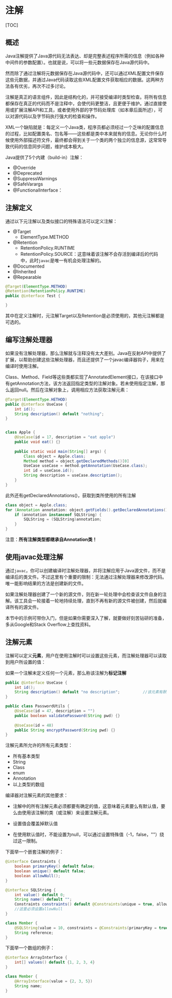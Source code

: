 # 注解



[TOC]

## 概述

Java注解提供了Java源代码无法表达、却是完整表述程序所需的信息（例如各种中间件的参数配置）。也就是说，可以将一些元数据保存在Java源代码中。

然而除了通过注解将元数据保存在Java源代码中，还可以通过XML配置文件保存这些元数据，并通过Java代码读取这些XML配置文件获取相应的数据。这两种方法各有优劣，再次不过多讨论。

注解是真正的语言组件，因此是结构化的，并可接受编译时类型检查。将所有信息都保存在真正的代码而不是注释中，会使代码更整洁，且更便于维护。通过直接使用或扩展注解API和工具，或者使用外部的字节码处理库（如本章后面所述），可以对源代码以及字节码执行强大的检查和操作。

XML一个缺陷就是：每定义一个Java类，程序员都必须经过一个乏味的配置信息的过程，比如配置类名、包名等——这些都是类中本来就有的信息。无论你什么时候使用外部描述符文件，最终都会得到关于一个类的两个独立的信息源，这常常导致代码的信息同步问题，维护成本极大。





Java提供了5个内建（build-in）注解：

- @Override
- @Deprecated
- @SuppressWarnings
- @SafeVarargs
- @FunctionalInterface：



## 注解定义

通过以下元注解以及类似接口的特殊语法可以定义注解：

- @Target
	- ElementType.METHOD
- @Retention
  - RetentionPolicy.RUNTIME
  - RetentionPolicy.SOURCE：这意味着该注解不会存活到编译后的代码中，此时`javac`是唯一有机会处理注解的。
- @Documented
- @Inherited
- @Repearable



~~~java
@Target(ElementType.METHOD)
@Retention(RetentionPolicy.RUNTIME)
public @interface Test {

}
~~~

其中在定义注解时，元注解Target以及Retention是必须使用的，其他元注解都是可选的。

## 编写注解处理器

如果没有注解处理器，那么注解就与注释没有太大差别。Java在反射API中提供了扩展，以帮助创建这些注解处理器，而且还提供了一个javac编译器钩子，用来在编译时使用注解。



Class、Method、Field等这些类都实现了AnnotatedElement接口，在该接口中有getAnnotation方法，该方法返回指定类型的注解对象。若未使用指定注解，那么返回null。然后在注解对象上，调用相应方法获取注解元素：

~~~java
@Target(ElementType.HETHOD)
public @interface UseCase {
    int id();
    String description() default "nothing";
}


class Apple {
    @UseCase(id = 17, description = "eat apple")
    public void eat() {}
    
    public static void main(String[] args) {
        Class object = Apple.class;
        Method method = object.getDeclaredMethods()[0]
        UseCase useCase = method.getAnnotation(UseCase.class);
        int id = useCase.id();
        String description = useCase.description();
	}
}
~~~



此外还有getDeclaredAnnotations()，获取到类所使用的所有注解

~~~java
class object = Apple.class;
for (Annotation annotation: object.getFields().getDeclaredAnnotations()) {
	if (annotation instanceof SQLString) {
        SQLString = (SQLString)annotation;
    }
}
~~~

注意：**所有注解类型都继承自Annotation类！**



## 使用javac处理注解

通过`javac`，你可以创建编译时注解处理器，并将注解应用于Java源文件，而不是编译后的类文件。不过这里有个重要的限制：无法通过注解处理器来修改源代码。唯一能影响结果的方法是创建新的文件。

如果注解处理器创建了一个新的源文件，则在新一轮处理中会检查该文件自身的注解。该工具会一轮接着一轮地持续处理，直到不再有新的源文件被创建，然后就编译所有的源文件。

本节中的示例可带你入门，但是如果你需要深入了解，就要做好刻苦钻研的准备，多从Google和Stack Overflow上查找资料。





## 注解元素

注解可以定义**元素**，用户在使用注解时可以设置这些元素，而注解处理器可以读取到用户所设置的值：

如果一个注解未定义任何一个元素，那么称该注解为**标记注解**

~~~java
public @interface UseCase {
    int id();
    String description() default "no description";			//该元素有默认值
}

public class PasswordUtils {
    @UseCase(id = 47, description = "")
    public boolean validatePassword(String pwd) {}
    
    @UseCase(id = 48)
    public String encryptPassword(String pwd) {}
}
~~~



注解元素所允许的所有元素类型：

- 所有基本类型
- String
- Class
- enum
- Annotation
- 以上类型的数组



编译器对注解元素的其他要求：

- 注解中的所有注解元素必须都要有确定的值，这意味着元素要么有默认值，要么由使用该注解的类（或注解）来设置注解元素。
- 设置值会覆盖掉默认值

- 在使用默认值时，不能设置为null，可以通过设置特殊值（-1，false，""）绕过这一限制。



下面举一个嵌套注解的例子：

~~~java
@interface Constraints {
    boolean primaryKey() default false;
    boolean unique() default false;
    boolean allowNull();
}

@interface SQLString {
    int value() default 0;
    String name() default "";
    Constraints constraints() default @Constraints(unique = true, allowNull = true);
    //这里必须设置allowNull
}

class Member {
    @SQLString(value = 10, constraints = @Constraints(primaryKey = true, allowNull = true))
    String reference;
}
~~~



下面举一个数组的例子：

~~~java
@interface ArrayInterface {
    int[] values() default {1, 2, 3, 4}
}

class Member {
    @ArrayInterface(value = {2, 3, 5})
    String name;
}
~~~

